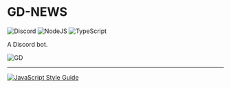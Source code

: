 # GD-NEWS

![Discord](https://dcbadge.vercel.app/api/shield/141957307591426050)
![NodeJS](https://img.shields.io/badge/node.js-6DA55F?style=for-the-badge&logo=node.js&logoColor=white)
![TypeScript](https://img.shields.io/badge/Typescript-%23007ACC.svg?style=for-the-badge&logo=typescript&logoColor=white)

A Discord bot.

![GD](https://cdn.discordapp.com/icons/720275637415182416/06a587e9136d7afae49760b07b6a3685.webp)
___

[![JavaScript Style Guide](https://cdn.rawgit.com/standard/standard/master/badge.svg)](https://github.com/standard/standard)
